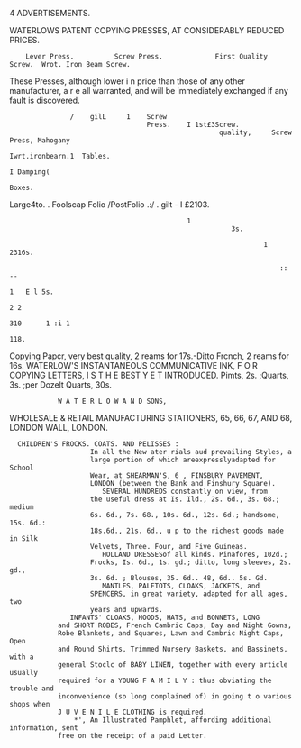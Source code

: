 4                                     ADVERTISEMENTS.


WATERLOWS                            PATENT COPYING                                  PRESSES,
                       AT CONSIDERABLY REDUCED PRICES.




        Lever Press.          Screw Press.             First Quality Screw.  Wrot. Iron Beam Screw.
  These Presses, although lower i n price than those of any other manufacturer, a r e all warranted,
and will be immediately exchanged if any fault is discovered.

                   /    gilL     1    Screw
                                      Press.    I 1st£3Screw.
                                                        quality,     Screw Press, Mahogany
                                                                   Iwrt.ironbearn.1  Tables.
                                                                                               I Damping(
                                                                                                  Boxes.
 Large4to. .
 Foolscap Folio
/PostFolio     .:/
                  .    gilt
                        -        I   £2103.

                                                1
                                                           3s.

                                                                   1  2316s.

                                                                       ::  --
                                                                                1   E l 5s.
                                                                                     2 2
                                                                                      310      1 :i 1
                                                                                                 118.



Copying Papcr, very best quality, 2 reams for 17s.-Ditto                   Frcnch, 2 reams for 16s.
                 WATERLOW'S
       INSTANTANEOUS COMMUNICATIVE INK,
              F O R COPYING LETTERS, I S T H E BEST Y E T INTRODUCED.
                       Pimts, 2s. ;Quarts, 3s. ;per Dozelt Quarts, 30s.

                W A T E R L O W A N D SONS,
WHOLESALE & RETAIL MANUFACTURING STATIONERS,
           65, 66, 67, AND 68, LONDON WALL, LONDON.

      CHILDREN'S FROCKS. COATS. AND PELISSES :
                        In all the New ater rials aud prevailing Styles, a
                        large portion of which areexpresslyadapted for School
                        Wear, at SHEARMAN'S, 6 , FINSBURY PAVEMENT,
                        LONDON (between the Bank and Finshury Square).
                           SEVERAL HUNDREDS constantly on view, from
                        the useful dress at Is. Ild., 2s. 6d., 3s. 68.; medium
                        6s. 6d., 7s. 68., 10s. 6d., 12s. 6d.; handsome, 15s. 6d.:
                        18s.6d., 21s. 6d., u p to the richest goods made in Silk
                        Velvets, Three. Four, and Five Guineas.
                           HOLLAND DRESSESof all kinds. Pinafores, 102d.;
                        Frocks, Is. 6d., 1s. gd.; ditto, long sleeves, 2s. gd.,
                        3s. 6d. ; Blouses, 35. 6d.. 48, 6d.. 5s. Gd.
                           MANTLES, PALETOTS, CLOAKS, JACKETS, and
                        SPENCERS, in great variety, adapted for all ages, two
                        years and upwards.
                   INFANTS' CLOAKS, HOODS, HATS, and BONNETS, LONG
                and SHORT ROBES, French Cambric Caps, Day and Night Gowns,
                Robe Blankets, and Squares, Lawn and Cambric Night Caps, Open
                and Round Shirts, Trimmed Nursery Baskets, and Bassinets, with a
                general Stoclc of BABY LINEN, together with every article usually
                required for a YOUNG F A M I L Y : thus obviating the trouble and
                inconvenience (so long complained of) in going t o various shops when
                J U V E N I L E CLOTHING is required.
                    *', An Illustrated Pamphlet, affording additional information, sent
                free on the receipt of a paid Letter.
